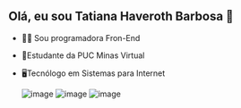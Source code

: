 ## Olá, eu sou Tatiana Haveroth Barbosa 👋



- 👩‍💻 Sou programadora Fron-End
- 📒Estudante da PUC Minas Virtual
- 🖥️Tecnólogo em Sistemas para Internet


           
  ![image](https://github.com/user-attachments/assets/ccdd89ae-dc69-42ce-be16-33f788f76a97) ![image](https://github.com/user-attachments/assets/6bc7eead-1550-47b8-90bc-b345e58faebf) ![image](https://github.com/user-attachments/assets/58db139d-02c4-4e29-aa7b-cf0504c358f0)



          
          
          
          
          
          
